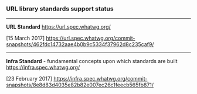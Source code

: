 ### URL library standards support status

---
**URL Standard**
https://url.spec.whatwg.org/

[15 March 2017]
https://url.spec.whatwg.org/commit-snapshots/462fdc14732aae4b0b9c5334f37962d8c235caf9/

---
**Infra Standard** - fundamental concepts upon which standards are built
https://infra.spec.whatwg.org/

[23 February 2017]
https://infra.spec.whatwg.org/commit-snapshots/8e8d83d4035e82b82e007ec26c1feecb565fb871/

